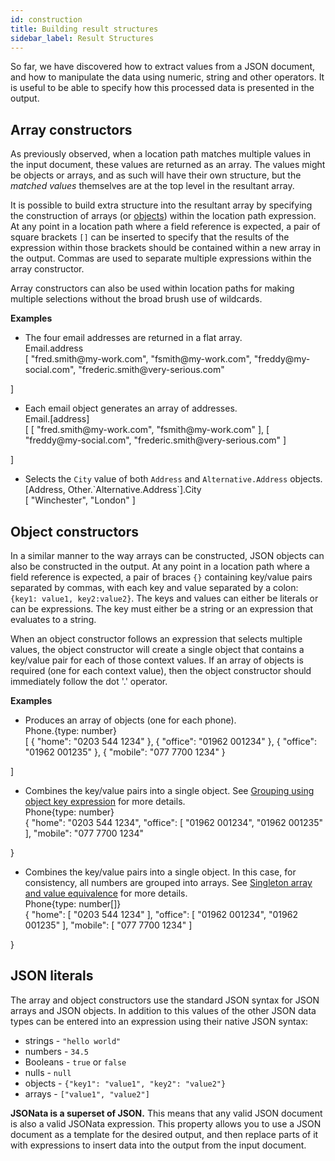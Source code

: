 ```yaml
---
id: construction
title: Building result structures
sidebar_label: Result Structures
---
```


So far, we have discovered how to extract values from a JSON document, and how to manipulate the data using numeric, string and other operators.  It is useful to be able to specify how this processed data is presented in the output.

## Array constructors

As previously observed, when a location path matches multiple values in the input document, these values are returned as an array.  The values might be objects or arrays, and as such will have their own structure, but the _matched values_ themselves are at the top level in the resultant array.

It is possible to build extra structure into the resultant array by specifying the construction of arrays (or [objects](#object-constructors)) within the location path expression.  At any point in a location path where a field reference is expected, a pair of square brackets `[]` can be inserted to specify that the results of the expression within those brackets should be contained within a new array in the output.  Commas are used to separate multiple expressions within the array constructor.

Array constructors can also be used within location paths for making multiple selections without the broad brush use of wildcards.

__Examples__

- The four email addresses are returned in a flat array.
  <div class="jsonata-ex">
    <div>Email.address</div>
    <div>[
  "fred.smith@my-work.com",
  "fsmith@my-work.com",
  "freddy@my-social.com",
  "frederic.smith@very-serious.com"
]</div>
  </div>

- Each email object generates an array of addresses.
  <div class="jsonata-ex">
    <div>Email.[address]</div>
    <div>[
  [ "fred.smith@my-work.com",  "fsmith@my-work.com" ],
  [ "freddy@my-social.com", "frederic.smith@very-serious.com" ]
]</div>
  </div>

- Selects the `City` value of both `Address` and `Alternative.Address` objects.
  <div class="jsonata-ex">
    <div>[Address, Other.`Alternative.Address`].City</div>
    <div>[ "Winchester", "London" ]</div>
  </div>

## Object constructors

In a similar manner to the way arrays can be constructed, JSON objects can also be constructed in the output.  At any point in a location path where a field reference is expected, a pair of braces `{}` containing key/value pairs separated by commas, with each key and value separated by a colon: `{key1: value1, key2:value2}`.  The keys and values can either be literals or can be expressions. The key must either be a string or an expression that evaluates to a string.

When an object constructor follows an expression that selects multiple values, the object constructor will create a single object that contains a key/value pair for each of those context values.  If an array of objects is required (one for each context value), then the object constructor should immediately follow the dot '.' operator.

__Examples__

- Produces an array of objects (one for each phone).
  <div class="jsonata-ex">
    <div>Phone.{type: number}</div>
    <div>[
  { "home": "0203 544 1234" }, 
  { "office": "01962 001234" }, 
  { "office": "01962 001235" }, 
  { "mobile": "077 7700 1234"  } 
]</div>
  </div>

- Combines the key/value pairs into a single object.  See [Grouping using object key expression](sorting-grouping.md) for more details.
  <div class="jsonata-ex">
    <div>Phone{type: number}</div>
    <div>{
  "home": "0203 544 1234",
  "office": [
    "01962 001234",
    "01962 001235"
  ],
  "mobile": "077 7700 1234"
}</div>
  </div>

- Combines the key/value pairs into a single object.  In this case, for consistency, all numbers are grouped into arrays. See [Singleton array and value equivalence](predicate.md#singleton-array-and-value-equivalence) for more details.
  <div class="jsonata-ex">
    <div>Phone{type: number[]}</div>
    <div>{
  "home": [
    "0203 544 1234"
  ],
  "office": [
    "01962 001234",
    "01962 001235"
  ],
  "mobile": [
    "077 7700 1234"
  ]
}</div>
  </div>


## JSON literals

The array and object constructors use the standard JSON syntax for JSON arrays and JSON objects.  In addition to this values of the other JSON data types can be entered into an expression using their native JSON syntax:
- strings - `"hello world"`
- numbers - `34.5`
- Booleans - `true` or `false`
- nulls - `null`
- objects - `{"key1": "value1", "key2": "value2"}`
- arrays - `["value1", "value2"]`

__JSONata is a superset of JSON.__ This means that any valid JSON document is also a valid JSONata expression.  This property allows you to use a JSON document as a template for the desired output, and then replace parts of it with expressions to insert data into the output from the input document.
